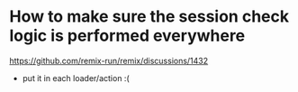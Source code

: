 # How to make sure the session check logic is performed everywhere

https://github.com/remix-run/remix/discussions/1432

- put it in each loader/action :(
